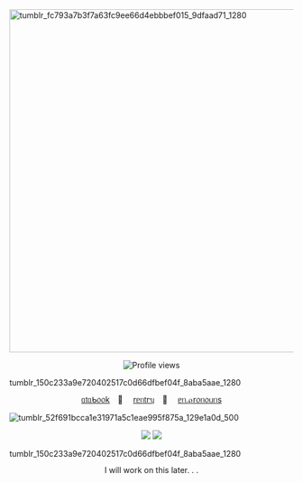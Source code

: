 <img width="1080" height="608" alt="tumblr_fc793a7b3f7a63fc9ee66d4ebbbef015_9dfaad71_1280" src="https://github.com/user-attachments/assets/442ce5ab-cc19-4925-9e56-4db84c2594dc" />
  <p align="center">
<img src="https://komarev.com/ghpvc/?username=gingersbakery&label=୨ৎ+cookies+ᵎᵎ&color=ea3346&style=plastic" alt="Profile views"/>
  </p>
<img width="1280" height="15" alt="tumblr_150c233a9e720402517c0d66dfbef04f_8aba5aae_1280" src="https://github.com/user-attachments/assets/603d0f17-978e-4a48-b9ca-418267a3bdde" />

<p align="center">
  <a href="https://gingersbakery.atabook.org/">ᥲ𝗍ᥲᑲ᥆᥆k</a>⠀ 🍰 ⠀
  <a href="https://rentry.co/gingersbakery">rᥱᥒ𝗍rᥡ</a>⠀ 🍪 ⠀
  <a href="https://en.pronouns.page/@cookiebakery">ᥱᥒ.⍴r᥆ᥒ᥆ᥙᥒs</a>
</p>

![tumblr_52f691bcca1e31971a5c1eae995f875a_129e1a0d_500](https://github.com/user-attachments/assets/a53b7f02-384e-4fb8-aada-b8be0c592cd8)

<p align="center">
  <img src="https://github.com/user-attachments/assets/422f0848-1b31-4cb5-8f64-e9c4143f74ec"/>
  <img src="https://github.com/user-attachments/assets/a65c6ef7-783a-49af-91ca-7e5e018fce6b"/>
  </p>
<img width="1280" height="15" alt="tumblr_150c233a9e720402517c0d66dfbef04f_8aba5aae_1280" src="https://github.com/user-attachments/assets/603d0f17-978e-4a48-b9ca-418267a3bdde" />
<p align="center">
I will work on this later. . .
</p>

<!--![tumblr_a6f563ee6d7b22594dade0cc4a3e7ea7_5e9b32b4_250 gif](https://github.com/user-attachments/assets/422f0848-1b31-4cb5-8f64-e9c4143f74ec)
